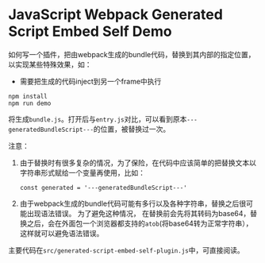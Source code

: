 JavaScript Webpack Generated Script Embed Self Demo
===================================================

如何写一个插件，把由webpack生成的bundle代码，替换到其内部的指定位置，以实现某些特殊效果，如：

- 需要把生成的代码inject到另一个frame中执行

```
npm install
npm run demo
```

将生成`bundle.js`。打开后与`entry.js`对比，可以看到原本`---generatedBundleScript---`的位置，被替换过一次。

注意：

1. 由于替换时有很多复杂的情况，为了保险，在代码中应该简单的把替换文本以字符串形式赋给一个变量再使用，比如：

    ```
    const generated = '---generatedBundleScript---'
    ```

2. 由于webpack生成的bundle代码可能有多行以及各种字符串，替换之后很可能出现语法错误。
为了避免这种情况， 在替换前会先将其转码为base64，替换之后，会在外面包一个浏览器都支持的`atob`(将base64转为正常字符串），
这样就可以避免语法错误。

主要代码在`src/generated-script-embed-self-plugin.js`中，可直接阅读。


